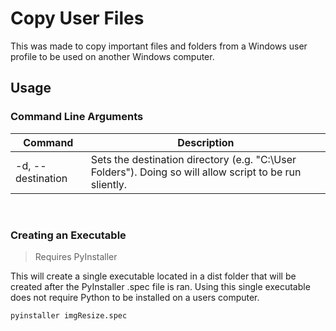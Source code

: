 # Copy User Files

This was made to copy important files and folders from a Windows user profile to be used on another Windows computer.

## Usage

### Command Line Arguments

|Command            |Description                                                                                                |
|-------------------|-----------------------------------------------------------------------------------------------------------|
|-d, --destination  | Sets the destination directory (e.g. "C:\\User Folders"). Doing so will allow script to be run sliently.  |

<br>

### Creating an Executable

>Requires PyInstaller

This will create a single executable located in a dist folder that will be created after the PyInstaller .spec file is ran. Using this single executable does not require Python to be installed on a users computer.

```
pyinstaller imgResize.spec
```